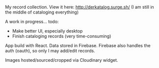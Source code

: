 My record collection. View it here:
http://derkatalog.surge.sh/
(I am still in the middle of cataloging everything)

A work in progress... todo:

* Make better UI, especially desktop
* Finish cataloging records (very time-consuming)

App build with React. Data stored in Firebase. Firebase also handles the auth (oauth), so only I may add/edit records.

Images hosted/sourced/cropped via Cloudinary widget.
